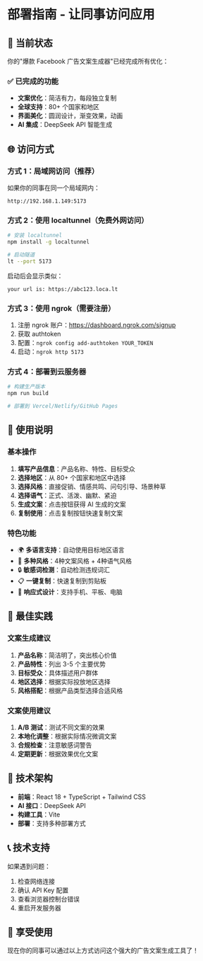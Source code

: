 # 部署指南 - 让同事访问应用

## 🚀 当前状态

你的"爆款 Facebook 广告文案生成器"已经完成所有优化：

### ✅ 已完成的功能
- **文案优化**：简洁有力，每段独立复制
- **全球支持**：80+ 个国家和地区
- **界面美化**：圆润设计，渐变效果，动画
- **AI 集成**：DeepSeek API 智能生成

## 🌐 访问方式

### 方式 1：局域网访问（推荐）
如果你的同事在同一个局域网内：
```
http://192.168.1.149:5173
```

### 方式 2：使用 localtunnel（免费外网访问）
```bash
# 安装 localtunnel
npm install -g localtunnel

# 启动隧道
lt --port 5173
```

启动后会显示类似：
```
your url is: https://abc123.loca.lt
```

### 方式 3：使用 ngrok（需要注册）
1. 注册 ngrok 账户：https://dashboard.ngrok.com/signup
2. 获取 authtoken
3. 配置：`ngrok config add-authtoken YOUR_TOKEN`
4. 启动：`ngrok http 5173`

### 方式 4：部署到云服务器
```bash
# 构建生产版本
npm run build

# 部署到 Vercel/Netlify/GitHub Pages
```

## 📱 使用说明

### 基本操作
1. **填写产品信息**：产品名称、特性、目标受众
2. **选择地区**：从 80+ 个国家和地区中选择
3. **选择风格**：直接促销、情感共鸣、问句引导、场景种草
4. **选择语气**：正式、活泼、幽默、紧迫
5. **生成文案**：点击按钮获得 AI 生成的文案
6. **复制使用**：点击复制按钮快速复制文案

### 特色功能
- 🌍 **多语言支持**：自动使用目标地区语言
- 🎨 **多种风格**：4种文案风格 + 4种语气风格
- 🔒 **敏感词检测**：自动检测违规词汇
- 📋 **一键复制**：快速复制到剪贴板
- 📱 **响应式设计**：支持手机、平板、电脑

## 🎯 最佳实践

### 文案生成建议
1. **产品名称**：简洁明了，突出核心价值
2. **产品特性**：列出 3-5 个主要优势
3. **目标受众**：具体描述用户群体
4. **地区选择**：根据实际投放地区选择
5. **风格搭配**：根据产品类型选择合适风格

### 文案使用建议
1. **A/B 测试**：测试不同文案的效果
2. **本地化调整**：根据实际情况微调文案
3. **合规检查**：注意敏感词警告
4. **定期更新**：根据效果优化文案

## 🔧 技术架构

- **前端**：React 18 + TypeScript + Tailwind CSS
- **AI 接口**：DeepSeek API
- **构建工具**：Vite
- **部署**：支持多种部署方式

## 📞 技术支持

如果遇到问题：
1. 检查网络连接
2. 确认 API Key 配置
3. 查看浏览器控制台错误
4. 重启开发服务器

## 🎉 享受使用

现在你的同事可以通过以上方式访问这个强大的广告文案生成工具了！ 